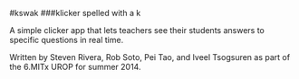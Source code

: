 #kswak
###klicker spelled with a k

A simple clicker app that lets teachers see their students answers to specific questions in real time.


Written by Steven Rivera, Rob Soto, Pei Tao, and Iveel Tsogsuren as part of the 6.MITx UROP for summer 2014.
